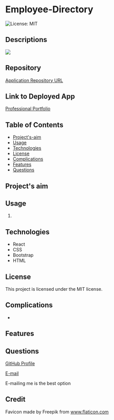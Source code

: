 # Employee-Directory
![License: MIT](https://img.shields.io/badge/License-MIT-Red.svg)

## Descriptions

![](./assets/images/)


## Repository
[Application Repository URL](https://github.com/cmcunningham27/Professional-Portfolio)

## Link to Deployed App
[Professional Portfolio](https://cmcunningham27.github.io/Professional-Portfolio)

## Table of Contents
- [Project's-aim](#project's-aim)
- [Usage](#usage)
- [Technologies](#technologies)
- [License](#license)
- [Complications](#complications)
- [Features](#features)
- [Questions](#questions)

## Project's aim


## Usage
1. 

## Technologies
* React
* CSS
* Bootstrap
* HTML

## License
This project is licensed under the MIT license.

## Complications
* 

## Features


## Questions
[GitHub Profile](https://github.com/cmcunningham27)

[E-mail](mailto:sttepstutoring@yahoo.com)

E-mailing me is the best option

## Credit
Favicon made by Freepik from www.flaticon.com
